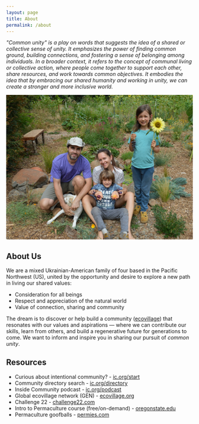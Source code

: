 ```yaml
---
layout: page
title: About
permalink: /about
---
```


_"Common unity" is a play on words that suggests the idea of a shared or collective sense of unity. It emphasizes the power of finding common ground, building connections, and fostering a sense of belonging among individuals. In a broader context, it refers to the concept of communal living or collective action, where people come together to support each other, share resources, and work towards common objectives. It embodies the idea that by embracing our shared humanity and working in unity, we can create a stronger and more inclusive world._


![Family photo in the garden](/assets/img/family.jpg "Family photo")


## About Us

We are a mixed Ukrainian-American family of four based in the Pacific Northwest (US), united by the opportunity and desire to explore a new path in living our shared values:
+ Consideration for all beings
+ Respect and appreciation of the natural world
+ Value of connection, sharing and community

The dream is to discover or help build a community ([ecovillage](https://en.wikipedia.org/wiki/Ecovillage)) that resonates with our values and aspirations — where we can contribute our skills, learn from others, and build a regenerative future for generations to come. We want to inform and inspire you in sharing our pursuit of _common unity_.


## Resources

+ Curious about intentional community? - [ic.org/start](https://www.ic.org/start)
+ Community directory search - [ic.org/directory](https://www.ic.org/)
+ Inside Community podcast - [ic.org/podcast](https://www.ic.org/podcast/)
+ Global ecovillage network (GEN) - [ecovillage.org](https://ecovillage.org/)
+ Challenge 22 - [challenge22.com](https://challenge22.com/)
+ Intro to Permaculture course (free/on-demand) - [oregonstate.edu](https://workspace.oregonstate.edu/free-on-demand-intro-to-permaculture-open-online-resource)
+ Permaculture goofballs - [permies.com](https://permies.com/)